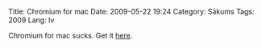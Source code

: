 Title: Chromium for mac
Date: 2009-05-22 19:24
Category: Sākums
Tags: 2009
Lang: lv

Chromium for mac sucks. Get it [here][1].

[1]: http://build.chromium.org/buildbot/snapshots/sub-rel-mac/16590/
